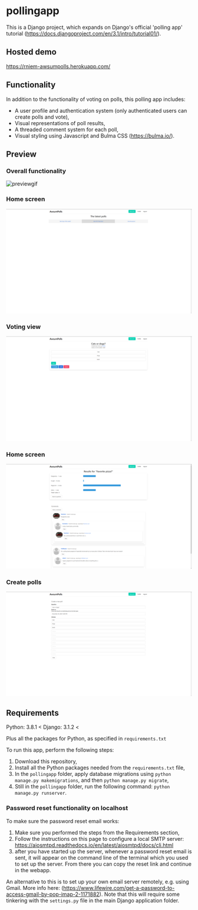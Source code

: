 # pollingapp
This is a Django project, which expands on Django's official 'polling app' tutorial (https://docs.djangoproject.com/en/3.1/intro/tutorial01/).

## Hosted demo
https://rniem-awsumpolls.herokuapp.com/

## Functionality
In addition to the functionality of voting on polls, this polling app includes:
- A user profile and authentication system (only authenticated users can create polls and vote),
- Visual representations of poll results,
- A threaded comment system for each poll,
- Visual styling using Javascript and Bulma CSS (https://bulma.io/).

## Preview
### Overall functionality
![previewgif](/screenshots/awsumpolls.gif)
### Home screen
![home](/screenshots/homescreen.png)
### Voting view
![voting](/screenshots/votingview.png)
### Home screen
![results](/screenshots/results.png)
### Create polls
![createpoll](/screenshots/createpoll.png)

## Requirements

Python: 3.8.1 <
Django: 3.1.2 <

Plus all the packages for Python, as specified in `requirements.txt`

To run this app, perform the following steps:

1. Download this repository,
2. Install all the Python packages needed from the `requirements.txt` file,
3. In the `pollingapp` folder, apply database migrations using `python manage.py makemigrations`, and then `python manage.py migrate`,
4. Still in the `pollingapp` folder, run the following command: `python manage.py runserver`.

### Password reset functionality on localhost
To make sure the password reset email works:

1. Make sure you performed the steps from the Requirements section,
2. Follow the instructions on this page to configure a local SMTP server: https://aiosmtpd.readthedocs.io/en/latest/aiosmtpd/docs/cli.html
3. after you have started up the server, whenever a password reset email is sent, it will appear on the command line of the terminal which you used to set up the server.
From there you can copy the reset link and continue in the webapp.

An alternative to this is to set up your own email server remotely, e.g. using Gmail. More info here: (https://www.lifewire.com/get-a-password-to-access-gmail-by-pop-imap-2-1171882). Note that this will require some tinkering with the `settings.py` file in the main Django application folder.
